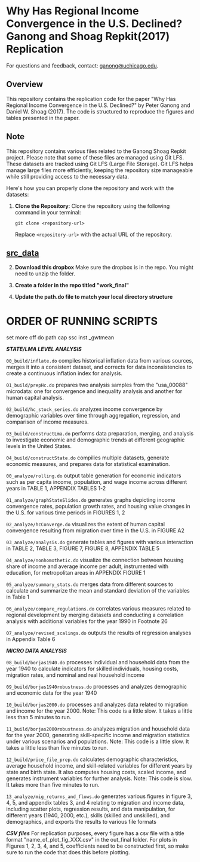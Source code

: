 # Why Has Regional Income Convergence in the U.S. Declined? Ganong and Shoag Repkit(2017) Replication

For questions and feedback, contact: ganong@uchicago.edu.

## Overview

This repository contains the replication code for the paper "Why Has Regional Income Convergence in the U.S. Declined?" by Peter Ganong and Daniel W. Shoag (2017). The code is structured to reproduce the figures and tables presented in the paper.

## Note
This repository contains various files related to the Ganong Shoag Repkit project. Please note that some of these files are managed using Git LFS. These datasets are tracked using Git LFS (Large File Storage). Git LFS helps manage large files more efficiently, keeping the repository size manageable while still providing access to the necessary data.
 
Here's how you can properly clone the repository and work with the datasets:

1. **Clone the Repository**:
   Clone the repository using the following command in your terminal:

   ```
   git clone <repository-url>
   ```

   Replace `<repository-url>` with the actual URL of the repository.


## [src_data](https://www.dropbox.com/sh/021z1nvxym2fmv1/AAA2Xz7UGdZ8CBEpihnbIyJPa?dl=0)
2. **Download this dropbox** 
Make sure the dropbox is in the repo. You might need to unzip the folder.

 3. **Create a folder in the repo titled "work_final"**

 4. **Update the path.do file to match your local directory structure**


# ORDER OF RUNNING SCRIPTS

set more off
do path
cap ssc inst _gwtmean

***STATE/LMA LEVEL ANALYSIS***

`00_build/inflate.do` compiles historical inflation data from various sources, merges it into a consistent dataset, and corrects for data inconsistencies to create a continuous inflation index for analysis.

`01_build/prepHc.do` prepares two analysis samples from the "usa_00088" microdata: one for convergence and inequality analysis and another for human capital analysis.

`02_build/hc_stock_series.do` analyzes income convergence by demographic variables over time through aggregation, regression, and comparison of income measures.

`03_build/constructLma.do` performs data preparation, merging, and analysis to investigate economic and demographic trends at different geographic levels in the United States.

`04_build/constructState.do` compilies multiple datasets, generate economic measures, and prepares data for statistical examination.

`00_analyze/rolling.do` output table generation for economic indicators such as per capita income, population, and wage income across different years in TABLE 1, APPENDIX TABLES 1-2

`01_analyze/graphStateSlides.do` generates graphs depicting income convergence rates, population growth rates, and housing value changes in the U.S. for various time periods in FIGURES 1, 2

`02_analyze/hcConverge.do` visualizes the extent of human capital convergence resulting from migration over time in the U.S. in FIGURE A2

`03_analyze/analysis.do` generate tables and figures with various interaction in TABLE 2, TABLE 3, FIGURE 7, FIGURE 8, APPENDIX TABLE 5

`04_analyze/nonhomothetic.do` visualize the connection between housing share of income and average income per adult, instrumented with education, for metropolitan areas in APPENDIX FIGURE 1 

`05_analyze/summary_stats.do` merges data from different sources to calculate and summarize the mean and standard deviation of the variables in Table 1

`06_analyze/compare_regulations.do` correlates various measures related to regional development by merging datasets and conducting a correlation analysis with additional variables for the year 1990 in Footnote 26

`07_analyze/revised_scalings.do` outputs the results of regression analyses in Appendix Table 6

***MICRO DATA ANALYSIS***

`08_build/borjas1940.do` processes individual and household data from the year 1940 to calculate indicators for skilled individuals, housing costs, migration rates, and nominal and real household income

`09_build/borjas1940robustness.do` processes and analyzes demographic and economic data for the year 1940

`10_build/borjas2000.do` processes and analyzes data related to migration and income for the year 2000. Note: This code is a little slow. It takes a little less than 5 minutes to run.

`11_build/borjas2000robustness.do` analyzes migration and household data for the year 2000, generating skill-specific income and migration statistics under various scenarios and populations. Note: This code is a little slow. It takes a little less than five minutes to run.

`12_build/price_file_prep.do` calculates demographic characteristics, average household income, and skill-related variables for different years  by state and birth state. It also computes housing costs, scaled income, and generates instrument variables for further analysis. Note: This code is slow. It takes more than five minutes to run.

`13_analyze/mig_returns_and_flows.do` generates various figures in figure 3, 4, 5, and appendix tables 3, and 4 relating to migration and income data, including scatter plots, regression results, and data manipulation, for different years (1940, 2000, etc.), skills (skilled and unskilled), and demographics, and exports the results to various file formats

***CSV files***
For replication purposes, every figure has a csv file with a title format "name_of_plot_fig_XXX.csv" in the out_final folder. For plots in Figures 1, 2, 3, 4, and 5, coefficients need to be constructed first, so make sure to run the code that does this before plotting.